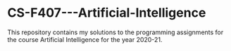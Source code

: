# CS-F407---Artificial-Intelligence
This repository contains my solutions to the programming assignments for the course Artificial Intelligence for the year 2020-21.

